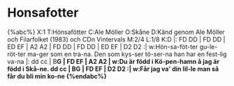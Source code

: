 # Honsafotter

{%abc%}
X:1
T:Hönsafötter
C:Ale Möller
O:Skåne
D:Känd genom Ale Möller och Filarfolket (1983) och CDn Vintervals
M:2/4
L:1/8
K:D
|: FD DD | FD DD | ED EF | A2 A2 | FD DD | FD DD | ED EF | D2 D2 :|
w:Hön-sa-föt-ter gu-le-röt-ter ma-ger som en tra-na. Den som kys-ser tö-ser-na han har en fest-lig va-na
|: dd cc | B<B A>G | FD EF | A2 A2 | 
w:Du är född i Kö-pen-hamn å jag är född i Skå-ne. 
dd cc | B<B A>G | FD EF | D2 D2 :|
w:Får jag va' din lil-le man så får du bli min ko-ne
{%endabc%}

